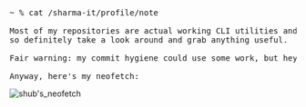 <pre style="font-family: monospace;">
~ % cat /sharma-it/profile/note<br>
Most of my repositories are actual working CLI utilities and GUI apps that I've built, 
so definitely take a look around and grab anything useful.

Fair warning: my commit hygiene could use some work, but hey, the code works.

Anyway, here's my neofetch:
</pre>

![shub's_neofetch](https://github.com/user-attachments/assets/6fce19af-a086-4814-b489-5d702355135a)
